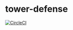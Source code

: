 # tower-defense





[![CircleCI](https://circleci.com/gh/essitepp/tower-defense.svg?style=svg)](https://app.circleci.com/pipelines/github/essitepp/tower-defense)
